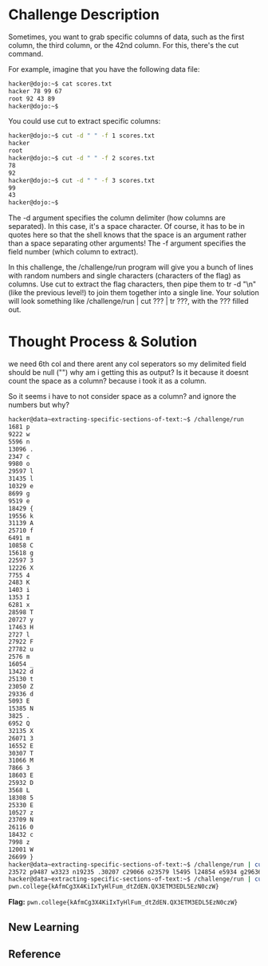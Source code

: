 # Challenge Description
Sometimes, you want to grab specific columns of data, such as the first column, the third column, or the 42nd column. For this, there's the cut command.

For example, imagine that you have the following data file:
```bash
hacker@dojo:~$ cat scores.txt
hacker 78 99 67
root 92 43 89
hacker@dojo:~$
```
You could use cut to extract specific columns:
```bash
hacker@dojo:~$ cut -d " " -f 1 scores.txt
hacker
root
hacker@dojo:~$ cut -d " " -f 2 scores.txt
78
92
hacker@dojo:~$ cut -d " " -f 3 scores.txt
99
43
hacker@dojo:~$
```
The -d argument specifies the column delimiter (how columns are separated). In this case, it's a space character. Of course, it has to be in quotes here so that the shell knows that the space is an argument rather than a space separating other arguments! The -f argument specifies the field number (which column to extract).

In this challenge, the /challenge/run program will give you a bunch of lines with random numbers and single characters (characters of the flag) as columns. Use cut to extract the flag characters, then pipe them to tr -d "\n" (like the previous level!) to join them together into a single line. Your solution will look something like /challenge/run | cut ??? | tr ???, with the ??? filled out.
# Thought Process & Solution
we need 6th col and there arent any col seperators so my delimited field should be null ("") why am i getting this as output? Is it because it doesnt count the space as a column? because i took it as a column.

So it seems i have to not consider space as a column? and ignore the numbers but why?
```bash
hacker@data~extracting-specific-sections-of-text:~$ /challenge/run
1681 p
9222 w
5596 n
13096 .
2347 c
9980 o
29597 l
31435 l
10329 e
8699 g
9519 e
18429 {
19556 k
31139 A
25710 f
6491 m
10858 C
15618 g
22597 3
12226 X
7755 4
2483 K
1403 i
1353 I
6281 x
28598 T
20727 y
17463 H
2727 l
27922 F
27782 u
2576 m
16054 _
13422 d
25130 t
23050 Z
29336 d
5093 E
15385 N
3825 .
6952 Q
32135 X
26071 3
16552 E
30307 T
31066 M
7866 3
18603 E
25932 D
3568 L
18308 5
25330 E
10527 z
23709 N
26116 0
18432 c
7998 z
12001 W
26699 }
hacker@data~extracting-specific-sections-of-text:~$ /challenge/run | cut -d "" -f 6 | tr -d "\n"
23572 p9487 w3323 n19235 .30207 c29066 o23579 l5495 l24854 e5934 g29636 e31807 {4170 k3024 A7665 f18694 m13296 C32379 g15836 322555 X22371 410079 K22386 i9834 I4918 x28800 T28933 y9749 H25945 l23527 F15907 u8710 m27730 _15595 d31042 t1550 Z1912 d23800 E10370 N9272 .30896 Q7582 X10091 327872 E29221 T1853 M15850 330025 E15931 D10278 L26279 524669 E12252 z19821 N20977 024185 c28606 z12358 W27524 }
hacker@data~extracting-specific-sections-of-text:~$ /challenge/run | cut -d " " -f 2 | tr -d "\n"
pwn.college{kAfmCg3X4KiIxTyHlFum_dtZdEN.QX3ETM3EDL5EzN0czW}
```
**Flag:** `pwn.college{kAfmCg3X4KiIxTyHlFum_dtZdEN.QX3ETM3EDL5EzN0czW}`
## New Learning
## Reference
